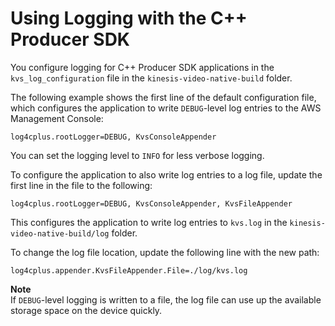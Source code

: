 # Using Logging with the C\+\+ Producer SDK<a name="producer-sdk-cpp-logging"></a>

You configure logging for C\+\+ Producer SDK applications in the `kvs_log_configuration` file in the `kinesis-video-native-build` folder\.

The following example shows the first line of the default configuration file, which configures the application to write `DEBUG`\-level log entries to the AWS Management Console:

```
log4cplus.rootLogger=DEBUG, KvsConsoleAppender
```

You can set the logging level to `INFO` for less verbose logging\.

To configure the application to also write log entries to a log file, update the first line in the file to the following:

```
log4cplus.rootLogger=DEBUG, KvsConsoleAppender, KvsFileAppender
```

This configures the application to write log entries to `kvs.log` in the `kinesis-video-native-build/log` folder\.

To change the log file location, update the following line with the new path:

```
log4cplus.appender.KvsFileAppender.File=./log/kvs.log
```

**Note**  
If `DEBUG`\-level logging is written to a file, the log file can use up the available storage space on the device quickly\.